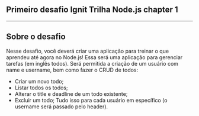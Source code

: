## Primeiro desafio Ignit Trilha Node.js chapter 1 
***
## Sobre o desafio
Nesse desafio, você deverá criar uma aplicação para treinar o que aprendeu até agora no Node.js!
Essa será uma aplicação para gerenciar tarefas (em inglês todos). Será permitida a criação de um usuário com name e username, bem como fazer o CRUD de todos:
- Criar um novo todo;
- Listar todos os todos;
- Alterar o title e deadline de um todo existente;
- Excluir um todo;
Tudo isso para cada usuário em específico (o username será passado pelo header).
